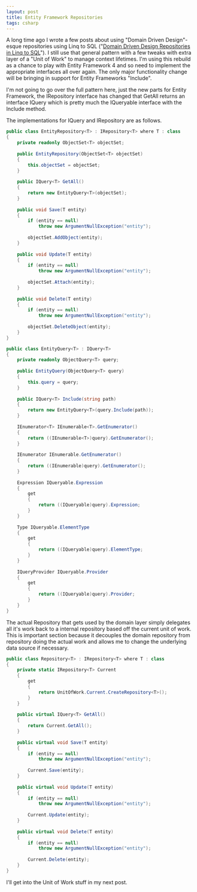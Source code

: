 ```yaml
---
layout: post
title: Entity Framework Repositories
tags: csharp
---
```


A long time ago I wrote a few posts about using "Domain Driven Design"-esque repositories using Linq to SQL ("[Domain Driven Design Repositories in Linq to SQL](http://compiledexperience.com/blog/posts/domain-driven-design-repositories-in-linq-to-sql)"). I still use that general pattern with a few tweaks with extra layer of a "Unit of Work" to manage context lifetimes. I'm using this rebuild as a chance to play with Entity Framework 4 and so need to implement the appropriate interfaces all over again. The only major functionality change will be bringing in support for Entity Frameworks "Include".

I'm not going to go over the full pattern here, just the new parts for Entity Framework, the IRepository<T> interface has changed that GetAll returns an interface IQuery<T> which is pretty much the IQueryable<T> interface with the Include method.

The implementations for IQuery<T> and IRepository<T> are as follows.

``` csharp
public class EntityRepository<T> : IRepository<T> where T : class
{
    private readonly ObjectSet<T> objectSet;
 
    public EntityRepository(ObjectSet<T> objectSet)
    {
        this.objectSet = objectSet;
    }
 
    public IQuery<T> GetAll()
    {
        return new EntityQuery<T>(objectSet);
    }
 
    public void Save(T entity)
    {
        if (entity == null)
            throw new ArgumentNullException("entity");
 
        objectSet.AddObject(entity);
    }
 
    public void Update(T entity)
    {
        if (entity == null)
            throw new ArgumentNullException("entity");
 
        objectSet.Attach(entity);
    }
 
    public void Delete(T entity)
    {
        if (entity == null)
            throw new ArgumentNullException("entity");
 
        objectSet.DeleteObject(entity);
    }
}

public class EntityQuery<T> : IQuery<T>
{
    private readonly ObjectQuery<T> query;
 
    public EntityQuery(ObjectQuery<T> query)
    {
        this.query = query;
    }
 
    public IQuery<T> Include(string path)
    {
        return new EntityQuery<T>(query.Include(path));
    }
 
    IEnumerator<T> IEnumerable<T>.GetEnumerator()
    {
        return ((IEnumerable<T>)query).GetEnumerator();
    }
 
    IEnumerator IEnumerable.GetEnumerator()
    {
        return ((IEnumerable)query).GetEnumerator();
    }
 
    Expression IQueryable.Expression
    {
        get
        {
            return ((IQueryable)query).Expression;
        }
    }
 
    Type IQueryable.ElementType
    {
        get
        {
            return ((IQueryable)query).ElementType;
        }
    }
 
    IQueryProvider IQueryable.Provider
    {
        get
        {
            return ((IQueryable)query).Provider;
        }
    }
}
```

The actual Repository<T> that gets used by the domain layer simply delegates all it's work back to a internal repository based off the current unit of work. This is important section because it decouples the domain repository from repository doing the actual work and allows me to change the underlying data source if necessary.

``` csharp
public class Repository<T> : IRepository<T> where T : class
{
    private static IRepository<T> Current
    {
        get
        {
            return UnitOfWork.Current.CreateRepository<T>();
        }
    }
 
    public virtual IQuery<T> GetAll()
    {
        return Current.GetAll();
    }
 
    public virtual void Save(T entity)
    {
        if (entity == null)
            throw new ArgumentNullException("entity");
 
        Current.Save(entity);
    }
 
    public virtual void Update(T entity)
    {
        if (entity == null)
            throw new ArgumentNullException("entity");
 
        Current.Update(entity);
    }
 
    public virtual void Delete(T entity)
    {
        if (entity == null)
            throw new ArgumentNullException("entity");
 
        Current.Delete(entity);
    }
}
```

I'll get into the Unit of Work stuff in my next post.
